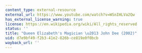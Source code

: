 ```yaml
---
content_type: external-resource
external_url: https://www.youtube.com/watch?v=WSnIHLVa2Qw
has_external_license_warning: true
license: https://en.wikipedia.org/wiki/All_rights_reserved
status: ''
title: "Queen Elizabeth's Magician \u2013 John Dee (2002)"
uid: d7e9bf49-f2b3-41e2-826b-ce819e0f0bcb
wayback_url: ''
---
```

